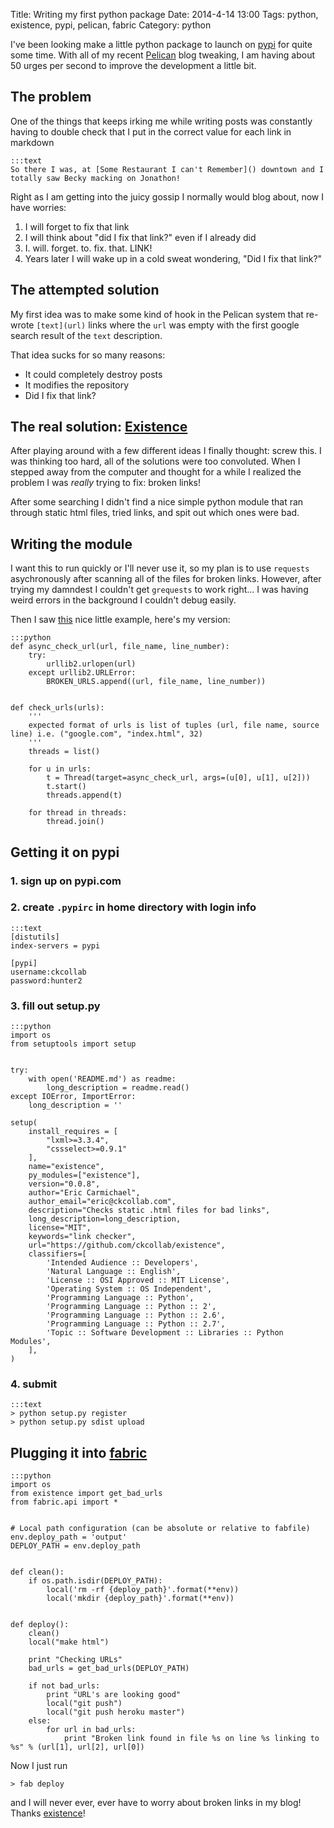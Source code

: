 Title: Writing my first python package
Date: 2014-4-14 13:00
Tags: python, existence, pypi, pelican, fabric
Category: python


I've been looking make a little python package to launch on [pypi](https://pypi.python.org/) for quite some time. With
all of my recent [Pelican](http://getpelican.com) blog tweaking, I am having about 50 urges per second to improve the
development a little bit.


## The problem

One of the things that keeps irking me while writing posts was constantly having to double check that I put in the
correct value for each link in markdown

    :::text
    So there I was, at [Some Restaurant I can't Remember]() downtown and I totally saw Becky macking on Jonathon!

Right as I am getting into the juicy gossip I normally would blog about, now I have worries:

1. I will forget to fix that link
2. I will think about "did I fix that link?" even if I already did
3. I. will. forget. to. fix. that. LINK!
4. Years later I will wake up in a cold sweat wondering, "Did I fix that link?"


## The attempted solution

My first idea was to make some kind of hook in the Pelican system that re-wrote `[text](url)` links where the `url` was
empty with the first google search result of the `text` description.

That idea sucks for so many reasons:

* It could completely destroy posts
* It modifies the repository
* Did I fix that link?


## The real solution: [Existence](https://github.com/ckcollab/existence)

After playing around with a few different ideas I finally thought: screw this. I was thinking too hard, all of the
solutions were too convoluted. When I stepped away from the computer and thought for a while I realized
the problem I was *really* trying to fix: broken links!

After some searching I didn't find a nice simple python module that ran through static html files, tried links, and spit
out which ones were bad.


## Writing the module

I want this to run quickly or I'll never use it, so my plan is to use `requests` asychronously after scanning all of the
files for broken links. However, after trying my damndest I couldn't get `grequests` to work right... I was having weird
errors in the background I couldn't debug easily.

Then I saw [this](http://stackoverflow.com/a/14369828/2197389) nice little example, here's my version:

    :::python
    def async_check_url(url, file_name, line_number):
        try:
            urllib2.urlopen(url)
        except urllib2.URLError:
            BROKEN_URLS.append((url, file_name, line_number))


    def check_urls(urls):
        '''
        expected format of urls is list of tuples (url, file name, source line) i.e. ("google.com", "index.html", 32)
        '''
        threads = list()

        for u in urls:
            t = Thread(target=async_check_url, args=(u[0], u[1], u[2]))
            t.start()
            threads.append(t)

        for thread in threads:
            thread.join()






## Getting it on pypi

### 1. sign up on pypi.com

### 2. create `.pypirc` in home directory with login info

    :::text
    [distutils]
    index-servers = pypi

    [pypi]
    username:ckcollab
    password:hunter2

### 3. fill out setup.py

    :::python
    import os
    from setuptools import setup


    try:
        with open('README.md') as readme:
            long_description = readme.read()
    except IOError, ImportError:
        long_description = ''

    setup(
        install_requires = [
            "lxml>=3.3.4",
            "cssselect>=0.9.1"
        ],
        name="existence",
        py_modules=["existence"],
        version="0.0.8",
        author="Eric Carmichael",
        author_email="eric@ckcollab.com",
        description="Checks static .html files for bad links",
        long_description=long_description,
        license="MIT",
        keywords="link checker",
        url="https://github.com/ckcollab/existence",
        classifiers=[
            'Intended Audience :: Developers',
            'Natural Language :: English',
            'License :: OSI Approved :: MIT License',
            'Operating System :: OS Independent',
            'Programming Language :: Python',
            'Programming Language :: Python :: 2',
            'Programming Language :: Python :: 2.6',
            'Programming Language :: Python :: 2.7',
            'Topic :: Software Development :: Libraries :: Python Modules',
        ],
    )



### 4. submit

    :::text
    > python setup.py register
    > python setup.py sdist upload



## Plugging it into [fabric](http://www.fabfile.org/)

    :::python
    import os
    from existence import get_bad_urls
    from fabric.api import *


    # Local path configuration (can be absolute or relative to fabfile)
    env.deploy_path = 'output'
    DEPLOY_PATH = env.deploy_path


    def clean():
        if os.path.isdir(DEPLOY_PATH):
            local('rm -rf {deploy_path}'.format(**env))
            local('mkdir {deploy_path}'.format(**env))


    def deploy():
        clean()
        local("make html")

        print "Checking URLs"
        bad_urls = get_bad_urls(DEPLOY_PATH)

        if not bad_urls:
            print "URL's are looking good"
            local("git push")
            local("git push heroku master")
        else:
            for url in bad_urls:
                print "Broken link found in file %s on line %s linking to %s" % (url[1], url[2], url[0])






Now I just run

    > fab deploy

and I will never ever, ever have to worry about broken links in my blog! Thanks [existence](https://github.com/ckcollab/existence)!
